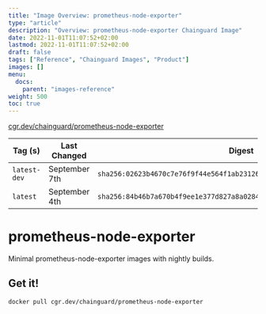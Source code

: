 ```yaml
---
title: "Image Overview: prometheus-node-exporter"
type: "article"
description: "Overview: prometheus-node-exporter Chainguard Image"
date: 2022-11-01T11:07:52+02:00
lastmod: 2022-11-01T11:07:52+02:00
draft: false
tags: ["Reference", "Chainguard Images", "Product"]
images: []
menu:
  docs:
    parent: "images-reference"
weight: 500
toc: true
---
```


[cgr.dev/chainguard/prometheus-node-exporter](https://github.com/chainguard-images/images/tree/main/images/prometheus-node-exporter)

| Tag (s)       | Last Changed  | Digest                                                                    |
|---------------|---------------|---------------------------------------------------------------------------|
|  `latest-dev` | September 7th | `sha256:02623b4670c7e76f9f44e564f1ab231262cdcf6bb652a17246b590072faa50d2` |
|  `latest`     | September 4th | `sha256:84b46b7a670b4f9ee1e377d827a8a02843a0698cc1b0ad8c7795d9faee7c4828` |

# prometheus-node-exporter

Minimal prometheus-node-exporter images with nightly builds.

## Get it!

```shell
docker pull cgr.dev/chainguard/prometheus-node-exporter
```

